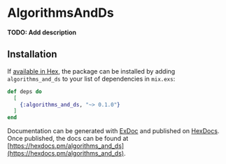 # AlgorithmsAndDs

**TODO: Add description**

## Installation

If [available in Hex](https://hex.pm/docs/publish), the package can be installed
by adding `algorithms_and_ds` to your list of dependencies in `mix.exs`:

```elixir
def deps do
  [
    {:algorithms_and_ds, "~> 0.1.0"}
  ]
end
```

Documentation can be generated with [ExDoc](https://github.com/elixir-lang/ex_doc)
and published on [HexDocs](https://hexdocs.pm). Once published, the docs can
be found at [https://hexdocs.pm/algorithms_and_ds](https://hexdocs.pm/algorithms_and_ds).

